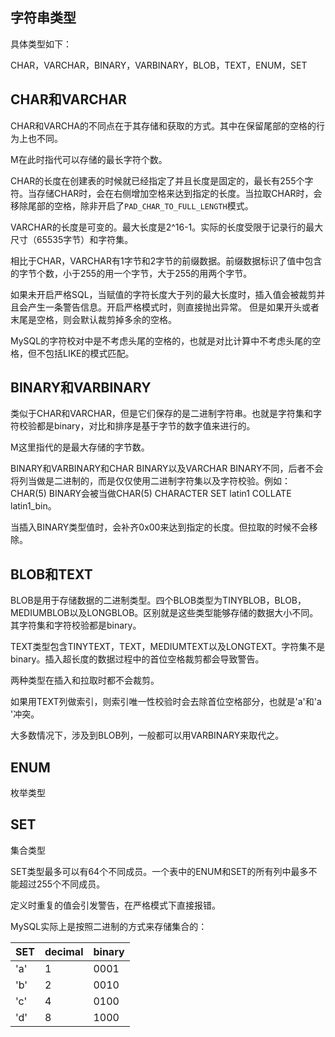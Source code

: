 ## 字符串类型

具体类型如下：

CHAR，VARCHAR，BINARY，VARBINARY，BLOB，TEXT，ENUM，SET

## CHAR和VARCHAR

CHAR和VARCHA的不同点在于其存储和获取的方式。其中在保留尾部的空格的行为上也不同。

M在此时指代可以存储的最长字符个数。

CHAR的长度在创建表的时候就已经指定了并且长度是固定的，最长有255个字符。当存储CHAR时，会在右侧增加空格来达到指定的长度。当拉取CHAR时，会移除尾部的空格，除非开启了`PAD_CHAR_TO_FULL_LENGTH`模式。

VARCHAR的长度是可变的。最大长度是2^16-1。实际的长度受限于记录行的最大尺寸（65535字节）和字符集。

相比于CHAR，VARCHAR有1字节和2字节的前缀数据。前缀数据标识了值中包含的字节个数，小于255的用一个字节，大于255的用两个字节。

如果未开启严格SQL，当赋值的字符长度大于列的最大长度时，插入值会被裁剪并且会产生一条警告信息。开启严格模式时，则直接抛出异常。
但是如果开头或者末尾是空格，则会默认裁剪掉多余的空格。

MySQL的字符校对中是不考虑头尾的空格的，也就是对比计算中不考虑头尾的空格，但不包括LIKE的模式匹配。

## BINARY和VARBINARY

类似于CHAR和VARCHAR，但是它们保存的是二进制字符串。也就是字符集和字符校验都是binary，对比和排序是基于字节的数字值来进行的。

M这里指代的是最大存储的字节数。

BINARY和VARBINARY和CHAR BINARY以及VARCHAR BINARY不同，后者不会将列当做是二进制的，而是仅仅使用二进制字符集以及字符校验。例如：CHAR(5) BINARY会被当做CHAR(5) CHARACTER SET latin1 COLLATE latin1_bin。

当插入BINARY类型值时，会补齐0x00来达到指定的长度。但拉取的时候不会移除。

## BLOB和TEXT

BLOB是用于存储数据的二进制类型。四个BLOB类型为TINYBLOB，BLOB，MEDIUMBLOB以及LONGBLOB。区别就是这些类型能够存储的数据大小不同。其字符集和字符校验都是binary。

TEXT类型包含TINYTEXT，TEXT，MEDIUMTEXT以及LONGTEXT。字符集不是binary。插入超长度的数据过程中的首位空格裁剪都会导致警告。

两种类型在插入和拉取时都不会裁剪。

如果用TEXT列做索引，则索引唯一性校验时会去除首位空格部分，也就是'a'和'a   '冲突。

大多数情况下，涉及到BLOB列，一般都可以用VARBINARY来取代之。

## ENUM

枚举类型

## SET

集合类型

SET类型最多可以有64个不同成员。一个表中的ENUM和SET的所有列中最多不能超过255个不同成员。

定义时重复的值会引发警告，在严格模式下直接报错。

MySQL实际上是按照二进制的方式来存储集合的：

| SET | decimal | binary |
| --- | --- | --- |
| 'a' | 1 | 0001 |
| 'b' | 2 | 0010 | 
| 'c' | 4 | 0100 |
| 'd' | 8 | 1000 |



